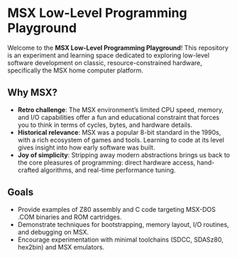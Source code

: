 # MSX Low-Level Programming Playground

Welcome to the **MSX Low-Level Programming Playground**! This repository is an experiment and learning space dedicated to exploring low-level software development on classic, resource-constrained hardware, specifically the MSX home computer platform.

## Why MSX?
- **Retro challenge**: The MSX environment’s limited CPU speed, memory, and I/O capabilities offer a fun and educational constraint that forces you to think in terms of cycles, bytes, and hardware details.
- **Historical relevance**: MSX was a popular 8-bit standard in the 1990s, with a rich ecosystem of games and tools. Learning to code at its level gives insight into how early software was built.
- **Joy of simplicity**: Stripping away modern abstractions brings us back to the core pleasures of programming: direct hardware access, hand-crafted algorithms, and real-time performance tuning.

## Goals
- Provide examples of Z80 assembly and C code targeting MSX-DOS .COM binaries and ROM cartridges.
- Demonstrate techniques for bootstrapping, memory layout, I/O routines, and debugging on MSX.
- Encourage experimentation with minimal toolchains (SDCC, SDASz80, hex2bin) and MSX emulators.
